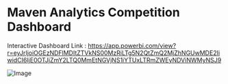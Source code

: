 # Maven Analytics Competition Dashboard

Interactive Dashboard Link : https://app.powerbi.com/view?r=eyJrIjoiOGEzNDFlMDItZTVkNS00MzRiLTg5N2QtZmQ2MjZhNGUwMDE2IiwidCI6IjE0OTJjZmY2LTQ0MmEtNGVjNS1iYTUxLTRmZWEyNDViNWMyNSJ9


![Image](https://github.com/Prokshi28/Maven_Analytics_Dashboard/assets/174799172/28857970-d139-439e-926e-18c55532eb36)
